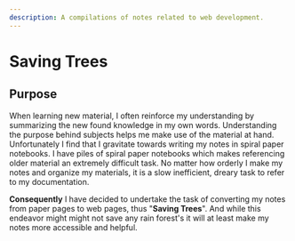 ```yaml
---
description: A compilations of notes related to web development.
---
```


# Saving Trees

## Purpose

When learning new material, I often reinforce my understanding by summarizing the new found knowledge in my own words. Understanding the purpose behind subjects helps me make use of the material at hand. Unfortunately I find that I gravitate towards writing my notes in spiral paper notebooks. I have piles of spiral paper notebooks which makes referencing older material an extremely difficult task. No matter how orderly I make my notes and organize my materials, it is a slow inefficient, dreary task to refer to my documentation.

**Consequently** I have decided to undertake the task of converting my notes from paper pages to web pages, thus "**Saving Trees**". And while this endeavor might might not save any rain forest's it will at least make my notes more accessible and helpful.






